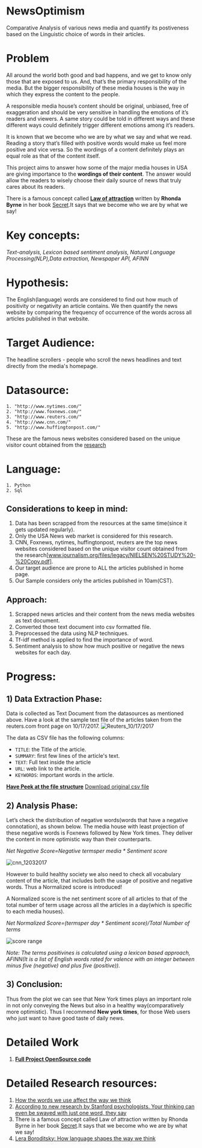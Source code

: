 # NewsOptimism
Comparative Analysis of various news media and quantify its postiveness based on the Linguistic choice of words in their articles.

# Problem
All around the world both good and bad happens, and we get to know only those that are exposed to us. And, that’s the primary responsibility of the media. But the bigger responsibility of these media houses is the way in which they express the content to the people. 

A responsible media house’s content should be original, unbiased, free of exaggeration and should be very sensitive in handling the emotions of it’s readers and viewers. A same story could be told in different ways and these different ways could definitely trigger different emotions among it’s readers.

It is known that we become who we are by what we say and what we read. Reading a story that’s filled with positive words would make us feel more positive and vice versa. So the wordings of a content definitely plays an equal role as that of the content itself. 

This project aims to answer how some of the major media houses in USA are giving importance to the **wordings of their content**. The answer would allow the readers to wisely choose their daily source of news that truly cares about its readers.

There is a famous concept called [**Law of attraction**](http://www.thelawofattraction.com/what-is-the-law-of-attraction/) written by **Rhonda Byrne** in her book [Secret](https://en.wikipedia.org/wiki/The_Secret_(book)).It says that we become who we are by what we say!

# Key concepts:
*Text-analysis,  Lexicon based sentiment analysis, Natural Language Processing(NLP),Data extraction, Newspaper API, AFINN*

# Hypothesis:
The English(language) words are considered to find out how much of positivity or negativity an article contains. We then quantify the news website by comparing the
frequency of occurrence of the words across all articles published in that website.

# Target Audience:
The headline scrollers - people who scroll the news headlines and text directly from the media's homepage.

# Datasource:
    1. "http://www.nytimes.com/"
    2. "http://www.foxnews.com/"
    3. "http://www.reuters.com/"
    4. "http://www.cnn.com/"
    5. "http://www.huffingtonpost.com/"

These are the famous news websites considered based on the unique visitor count obtained from the [research](http://www.journalism.org/files/legacy/NIELSEN%20STUDY%20-%20Copy.pdf)

# Language:
    1. Python
    2. Sql

## Considerations to keep in mind:
1. Data has been scrapped from the resources at the same time(since it gets updated regularly). 
2. Only the USA News web market is considered for this research.
3. CNN, Foxnews, nytimes, huffingtonpost, reuters are the top news websites considered based on the unique visitor count obtained from the research[www.journalism.org/files/legacy/NIELSEN%20STUDY%20-%20Copy.pdf].
4. Our target audience are prone to ALL the articles published in home page.
5. Our Sample considers only the articles published in 10am(CST).


## Approach:
1. Scrapped news articles and their content from the news media websites as text document.
2. Converted those text document into csv formatted file.
3. Preprocessed the data using NLP techniques.
4. Tf-idf method is applied to find the importance of word.
5. Sentiment analysis to show how much positive or negative the news websites for each day.

# Progress:

## 1) Data Extraction Phase:

Data is collected as Text Document from the datasources as mentioned above. Have a look at the sample text file of the articles
taken from the reuters.com front page on 10/17/2017.
![Reuters_10/17/2017](sample/reutersTextSamplefile.png)

The data as CSV file has the following columns:

* `TITLE`: the Title of the article.
* `SUMMARY`: first few lines of the article's text.
* `TEXT`: Full text inside the article
* `URL`: web link to the article.
* `KEYWORDS`: important words in the article.

**[Have Peek at the file structure](http://nbviewer.jupyter.org/github/harishaaram/NewsOptimism/blob/master/Sample_data_peek.ipynb)**
[Download original csv file](sample/reuters.csv)

## 2) Analysis Phase:

Let’s check the distribution of negative words(words that have a negative connotation), as shown below. The media house with least projection of these negative words is Foxnews followed by New York times. They deliver the content in more optimistic way than their counterparts.

*Net Negative Score=Negative termsper media * Sentiment score*


![cnn_12032017](sample/neg_word.gif)

However to build healthy society we also need to check all vocabulary content of the article, that includes both the usage of positive and negative words. Thus a Normalized score is introduced!

A Normalized score is the net sentiment score of all articles to that of the total number of term usage across all the articles in a day(which is specific to each media houses). 

*Net Normalized Score=(termsper day * Sentiment score)/Total Number of terms*


![score range](sample/norm_score.gif)

*Note: The terms positivines is calculated using a lexicon based approach, AFINN(It is a list of English words rated for valence with an integer between minus five (negative) and plus five (positive)).*

## 3) Conclusion:
Thus from the plot we can see that New York times plays an important role in not only conveying the News but also in a healthy way(comparatively more optimistic). Thus I recommend **New york times**, for those Web users who just want to have good taste of daily news.


# Detailed Work
1. **[Full Project OpenSource code](https://github.com/harishaaram/NewsOptimism/tree/master/src)**

# Detailed Research resources:
1. [How the words we use affect the way we think](https://tedxinnovations.ted.com/2015/04/10/spotlight-tedx-talk-how-the-words-we-use-affect-the-way-we-think/) 
2. [According to new research by Stanford psychologists. Your thinking can even be swayed with just one word, they say](https://news.stanford.edu/news/2011/february/metaphors-crime-study-022311.html)
3. There is a famous concept called Law of attraction written by Rhonda Byrne in her book [Secret](https://en.wikipedia.org/wiki/The_Secret_(book)).It says that we become who we are by what we say!
3. [Lera Boroditsky: How language shapes the way we think](https://www.ted.com/talks/lera_boroditsky_how_language_shapes_the_way_we_think#t-840579)
